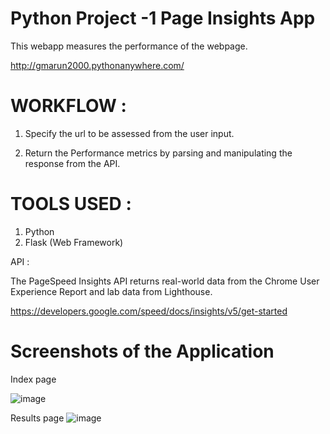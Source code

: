 # Python Project -1 Page Insights App

This webapp measures the performance of the webpage.


http://gmarun2000.pythonanywhere.com/

# WORKFLOW :

1. Specify the url to be assessed from the user input.

2. Return the Performance metrics by parsing and manipulating the response from the API.


# TOOLS USED :

1. Python
2. Flask (Web Framework) 

API :

The PageSpeed Insights API returns real-world data from the Chrome User Experience Report and lab data from Lighthouse.

https://developers.google.com/speed/docs/insights/v5/get-started


# Screenshots of the Application

Index page

![image](https://user-images.githubusercontent.com/52123143/140410383-14068e05-7f75-4e5e-9eb9-8cdd78a412e5.png)

Results page
![image](https://user-images.githubusercontent.com/52123143/140410672-096949da-ce2f-4e64-9b55-790483260840.png)

